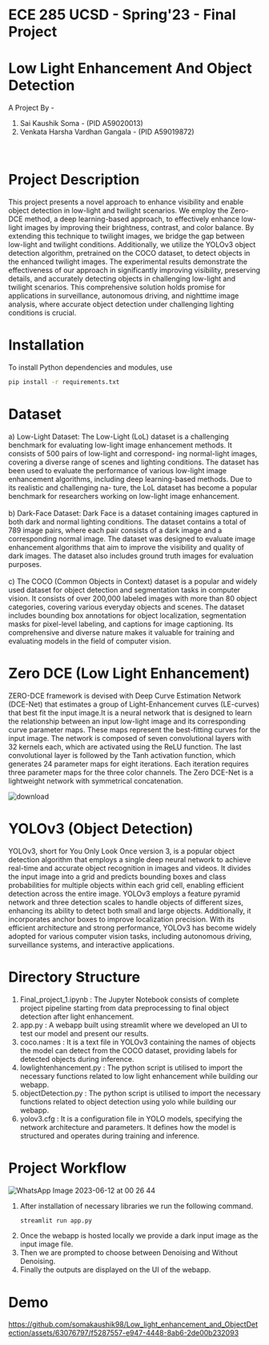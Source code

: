# ECE 285 UCSD - Spring'23 - Final Project
# Low Light Enhancement And Object Detection

A Project By -

1) Sai Kaushik Soma - (PID A59020013)
2) Venkata Harsha Vardhan Gangala - (PID A59019872)
<br>

# Project Description

This project presents a novel approach to enhance visibility and enable object detection in low-light and twilight scenarios. We employ the Zero-DCE method, a deep learning-based approach, to effectively enhance low-light images by improving their brightness, contrast, and color balance. By extending this technique to twilight images, we bridge the gap between low-light and twilight conditions. Additionally, we utilize the YOLOv3 object detection algorithm, pretrained on the COCO dataset, to detect objects in the enhanced twilight images. The experimental results demonstrate the effectiveness of our approach in significantly improving visibility, preserving details, and accurately detecting objects in challenging low-light and twilight scenarios. This comprehensive solution holds promise for applications in surveillance, autonomous driving, and nighttime image analysis, where accurate object detection under challenging lighting conditions is crucial.
<br>

# Installation
To install Python dependencies and modules, use
```bash
pip install -r requirements.txt
```

# Dataset
a) Low-Light Dataset: The Low-Light (LoL) dataset is a challenging benchmark for evaluating
low-light image enhancement methods. It consists of 500 pairs of low-light and correspond-
ing normal-light images, covering a diverse range of scenes and lighting conditions. The
dataset has been used to evaluate the performance of various low-light image enhancement
algorithms, including deep learning-based methods. Due to its realistic and challenging na-
ture, the LoL dataset has become a popular benchmark for researchers working on low-light
image enhancement.
<br>
<br>
b) Dark-Face Dataset: Dark Face is a dataset containing images captured in both dark and
normal lighting conditions. The dataset contains a total of 789 image pairs, where each pair
consists of a dark image and a corresponding normal image. The dataset was designed to
evaluate image enhancement algorithms that aim to improve the visibility and quality of
dark images. The dataset also includes ground truth images for evaluation purposes.
 <br>
 <br>
 c) The COCO (Common Objects in Context) dataset is a popular and widely used dataset for object detection and segmentation tasks in computer vision. It consists of over 200,000 labeled images with more than 80 object categories, covering various everyday objects and scenes. The dataset includes bounding box annotations for object localization, segmentation masks for pixel-level labeling, and captions for image captioning. Its comprehensive and diverse nature makes it valuable for training and evaluating models in the field of computer vision.

 # Zero DCE (Low Light Enhancement)

ZERO-DCE framework is devised with Deep Curve Estimation Network (DCE-Net) that estimates a group of Light-Enhancement curves (LE-curves) that best fit the input image.It is a neural network that is designed to learn the relationship between an input low-light image and its corresponding curve parameter maps. These maps represent the best-fitting curves for the input image. The network is composed of seven convolutional layers with 32 kernels each,
which are activated using the ReLU function. The last convolutional layer is followed by the Tanh activation function, which generates 24 parameter maps for eight iterations. Each iteration requires three parameter maps for the three color channels. The Zero DCE-Net is a lightweight network with
symmetrical concatenation.

![download](https://github.com/somakaushik98/Low_light_enhancement_and_ObjectDetection/assets/63076797/65e168f0-7ff8-49db-bec9-253b78c69f8f=800x)


# YOLOv3 (Object Detection)

YOLOv3, short for You Only Look Once version 3, is a popular object detection algorithm that employs a single deep neural network to achieve real-time and accurate object recognition in images and videos. It divides the input image into a grid and predicts bounding boxes and class probabilities for multiple objects within each grid cell, enabling efficient detection across the entire image. YOLOv3 employs a feature pyramid network and three detection scales to handle objects of different sizes, enhancing its ability to detect both small and large objects. Additionally, it incorporates anchor boxes to improve localization precision. With its efficient architecture and strong performance, YOLOv3 has become widely adopted for various computer vision tasks, including autonomous driving, surveillance systems, and interactive applications.

 # Directory Structure

 1) Final_project_1.ipynb : The Jupyter Notebook consists of complete project pipeline starting from data preprocessing to final object detection after light enhancement. <br>
 2) app.py : A webapp built using streamlit where we developed an UI to test our model and present our results. <br>
 3) coco.names : It is a text file in YOLOv3 containing the names of objects the model can detect from the COCO dataset, providing labels for detected objects during inference. <br>
 4) lowlightenhancement.py : The python script is utilised to import the necessary functions related to low light enhancement while building our webapp.
 5) objectDetection.py : The python script is utilised to import the necessary functions related to object detection using yolo while building our webapp.
 6) yolov3.cfg : It is a configuration file in YOLO models, specifying the network architecture and parameters.
It defines how the model is structured and operates during training and inference.


# Project Workflow

![WhatsApp Image 2023-06-12 at 00 26 44](https://github.com/somakaushik98/Low_light_enhancement_and_ObjectDetection/assets/63076797/22698657-7888-4bff-af86-7baf1f1da884)

1) After installation of necessary libraries we run the following command.
   ```bash
   streamlit run app.py
   ```
2) Once the webapp is hosted locally we provide a dark input image as the input image file.
3) Then we are prompted to choose between Denoising and Without Denoising.
4) Finally the outputs are displayed on the UI of the webapp.

# Demo

https://github.com/somakaushik98/Low_light_enhancement_and_ObjectDetection/assets/63076797/f5287557-e947-4448-8ab6-2de00b232093
